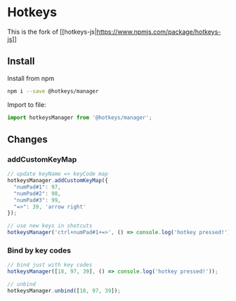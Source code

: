 # Hotkeys

This is the fork of [[hotkeys-js|https://www.npmjs.com/package/hotkeys-js]]

## Install

Install from npm
```bash
npm i --save @hotkeys/manager
```

Import to file:
```javascript
import hotkeysManager from '@hotkeys/manager';
```

## Changes

### addCustomKeyMap

```javascript
// update keyName => keyCode map
hotkeysManager.addCustomKeyMap({
  "numPad#1": 97,
  "numPad#2": 98,
  "numPad#3": 99,
  "=>": 39, 'arrow right' 
});

// use new keys in shotcuts
hotkeysManager('ctrl+numPad#1+=>', () => console.log('hotkey pressed!'));
```

### Bind by key codes

```javascript
// bind just with key codes
hotkeysManager([18, 97, 39], () => console.log('hotkey pressed!'));

// unbind
hotkeysManager.unbind([18, 97, 39]);
```
